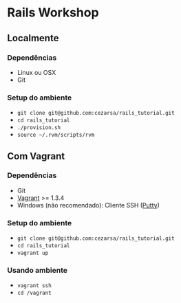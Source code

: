 # Rails Workshop

## Localmente

### Dependências

- Linux ou OSX
- Git

### Setup do ambiente

- `git clone git@github.com:cezarsa/rails_tutorial.git`
- `cd rails_tutorial`
- `./provision.sh`
- `source ~/.rvm/scripts/rvm`

## Com Vagrant

### Dependências

 - Git
 - [Vagrant](http://downloads.vagrantup.com/) >= 1.3.4
 - Windows (não recomendado): Cliente SSH ([Putty](http://www.chiark.greenend.org.uk/~sgtatham/putty/download.html))

### Setup do ambiente

- `git clone git@github.com:cezarsa/rails_tutorial.git`
- `cd rails_tutorial`
- `vagrant up`

### Usando ambiente

- `vagrant ssh`
- `cd /vagrant`
